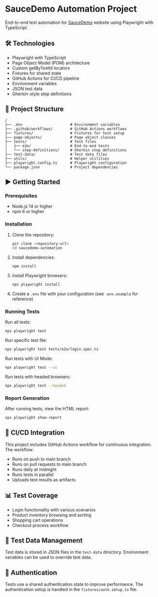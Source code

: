 # SauceDemo Automation Project

End-to-end test automation for [SauceDemo](https://www.saucedemo.com/) website using Playwright with TypeScript.

## 🛠️ Technologies

* Playwright with TypeScript
* Page Object Model (POM) architecture
* Custom getByTestId locators
* Fixtures for shared state
* GitHub Actions for CI/CD pipeline
* Environment variables
* JSON test data
* Gherkin-style step definitions

## 📁 Project Structure

```
/
├── .env                      # Environment variables
├── .github/workflows/        # GitHub Actions workflows
├── fixtures/                 # Fixtures for test setup
├── page-objects/             # Page object classes
├── tests/                    # Test files
│   ├── e2e/                  # End-to-end tests
│   └── step-definitions/     # Gherkin step definitions
├── test-data/                # Test data files
├── utils/                    # Helper utilities
├── playwright.config.ts      # Playwright configuration
└── package.json              # Project dependencies
```

## ▶️ Getting Started

### Prerequisites

- Node.js 14 or higher
- npm 6 or higher

### Installation

1. Clone the repository:
   ```bash
   git clone <repository-url>
   cd saucedemo-automation
   ```

2. Install dependencies:
   ```bash
   npm install
   ```

3. Install Playwright browsers:
   ```bash
   npx playwright install
   ```

4. Create a `.env` file with your configuration (see `.env.example` for reference)

### Running Tests

Run all tests:
```bash
npx playwright test
```

Run specific test file:
```bash
npx playwright test tests/e2e/login.spec.ts
```

Run tests with UI Mode:
```bash
npx playwright test --ui
```

Run tests with headed browsers:
```bash
npx playwright test --headed
```

### Report Generation

After running tests, view the HTML report:
```bash
npx playwright show-report
```

## 🔄 CI/CD Integration

This project includes GitHub Actions workflow for continuous integration. The workflow:

- Runs on push to main branch
- Runs on pull requests to main branch
- Runs daily at midnight
- Runs tests in parallel
- Uploads test results as artifacts

## 📊 Test Coverage

- Login functionality with various scenarios
- Product inventory browsing and sorting
- Shopping cart operations
- Checkout process workflow

## 🧪 Test Data Management

Test data is stored in JSON files in the `test-data` directory. Environment variables can be used to override test data.

## 🔐 Authentication

Tests use a shared authentication state to improve performance. The authentication setup is handled in the `fixtures/auth.setup.ts` file.
